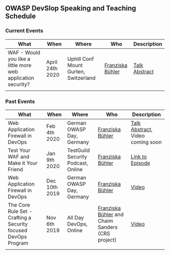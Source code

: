 ## OWASP DevSlop Speaking and Teaching Schedule

### Current Events

| What                               | When          | Where            | Who      | Description    |
| ---------------------------------- | ------------- | ---------------- | -------- | -------------- |
| WAF - Would you like a little more web application security? | April 24th 2020 | Uphill Conf Mount Gurten, Switzerland | [Franziska Bühler](team.md#franziska-bühler) | [Talk Abstract](https://uphillconf.com/franziska-buehler/) |
| | | | | |


### Past Events

| What                               | When          | Where            | Who      | Description    |
| ---------------------------------- | ------------- | ---------------- | -------- | -------------- |
| Web Application Firewall in DevOps | Feb 4th 2020  | German OWASP Day, Germany | [Franziska Bühler](team.md#franziska-bühler) | [Talk Abstract](https://cfp.cfgmgmtcamp.be/2020/speaker/P3L8VT/), Video coming soon |
| Test Your WAF and Make it Your Friend | Jan 9th 2020 | TestGuild Security Podcast, Online | [Franziska Bühler](team.md#franziska-bühler) | [Link to Episode](https://testguild.com/podcast/security/s04-franziska-buehler/) |
| Web Application Firewall in DevOps | Dec 10th 2019 | German OWASP Day, Germany | [Franziska Bühler](team.md#franziska-bühler) | [Video](https://youtu.be/7e_3WGOJuHA) |
| The Core Rule Set - Crafting a Security focused DevOps Program | Nov 6th 2019 | All Day DevOps, Online | [Franziska Bühler](team.md#franziska-bühler) and Chaim Sanders (CRS project) | [Video](https://play.vidyard.com/TkCgrXFjM2ntXrhM7rrGP6?) |
| | | | | |

